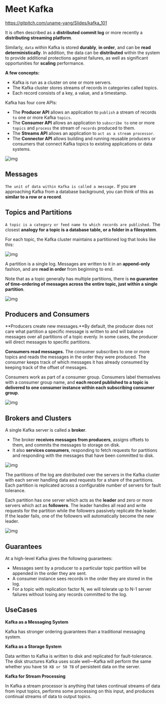 # Meet Kafka

https://gitpitch.com/uname-yang/Slides/kafka_101

It is often described as a **distributed commit log** or more recently a **distributing streaming platform**.

Similarly, `data` within Kafka is stored **durably**, **in order**, and can be **read deterministically**. In addition, the data can be **distributed** within the system to provide additional protections against failures, as well as significant opportunities for **scaling** performance.

**A few concepts:**

* Kafka is run as a cluster on one or more servers.
* The Kafka cluster stores streams of records in categories called topics.
* Each record consists of a key, a value, and a timestamp.

Kafka has four core APIs:

* The **Producer API** allows an application to `publish` a stream of records `to` one or more Kafka `topics`.
* The **Consumer API** allows an application to `subscribe to` one or more `topics` and `process` the stream of `records` produced to them.
* The **Streams API** allows an application to `act as a stream processor`.
* The **Connector API** allows building and running reusable producers or consumers that connect Kafka topics to existing applications or data systems.

![img](images/kafka-apis.png)

## Messages

`The unit of data within Kafka is called a message.` If you are approaching Kafka from a database background, you can think of this as **similar to a row or a record**.

## Topics and Partitions

`A topic is a category or feed name to which records are published.`
The closest **analogy for a topic is a database table, or a folder in a filesystem**.

For each topic, the Kafka cluster maintains a partitioned log that looks like this:

![img](images/log_anatomy.png)

A partition is a single log. Messages are written to it in an **append-only** fashion, and are **read in order** from beginning to end.

Note that as a topic generally has multiple partitions, there is **no guarantee of time-ordering of messages across the entire topic, just within a single partition**.

![img](images/partitions.png)

## Producers and Consumers

**Producers create new messages.**By default, the producer does not care what partition a specific message is written to and will balance messages over all partitions of a topic evenly. In some cases, the producer will direct messages to specific partitions.

**Consumers read messages.** The consumer subscribes to one or more topics and reads the messages in the order they were produced. The consumer keeps track of which messages it has already consumed by keeping track of the offset of messages.

Consumers work as part of a consumer group. Consumers label themselves with a consumer group name, and **each record published to a topic is delivered to one consumer instance within each subscribing consumer group**.

![img](images/consumer-groups.png)

## Brokers and Clusters

A single Kafka server is called a **broker**.

* The broker **receives messages from producers**, assigns offsets to them, and commits the messages to storage on disk.
* It also **services consumers**, responding to fetch requests for partitions and responding with the messages that have been committed to disk.

![img](images/kafka_cluster.png)

The partitions of the log are distributed over the servers in the Kafka cluster with each server handling data and requests for a share of the partitions. Each partition is replicated across a configurable number of servers for fault tolerance.

Each partition has one server which acts as the **leader** and zero or more servers which act as **followers**. The leader handles all read and write requests for the partition while the followers passively replicate the leader. If the leader fails, one of the followers will automatically become the new leader.

![img](images/replication.png)

## Guarantees

At a high-level Kafka gives the following guarantees:

* Messages sent by a producer to a particular topic partition will be appended in the order they are sent.
* A consumer instance sees records in the order they are stored in the log.
* For a topic with replication factor N, we will tolerate up to N-1 server failures without losing any records committed to the log.

## UseCases

**Kafka as a Messaging System**

Kafka has stronger ordering guarantees than a traditional messaging system.

**Kafka as a Storage System**

Data written to Kafka is written to disk and replicated for fault-tolerance.
The disk structures Kafka uses scale well—Kafka will perform the same whether you have  `50 KB or 50 TB` of persistent data on the server.

**Kafka for Stream Processing**

In Kafka a stream processor is anything that takes continual streams of data from input topics, performs some processing on this input, and produces continual streams of data to output topics.
